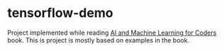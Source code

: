 # tensorflow-demo

Project implemented while reading [
AI and Machine Learning for Coders](https://learning.oreilly.com/library/view/ai-and-machine/9781492078180/) book. This is project is mostly based on examples in the book.

